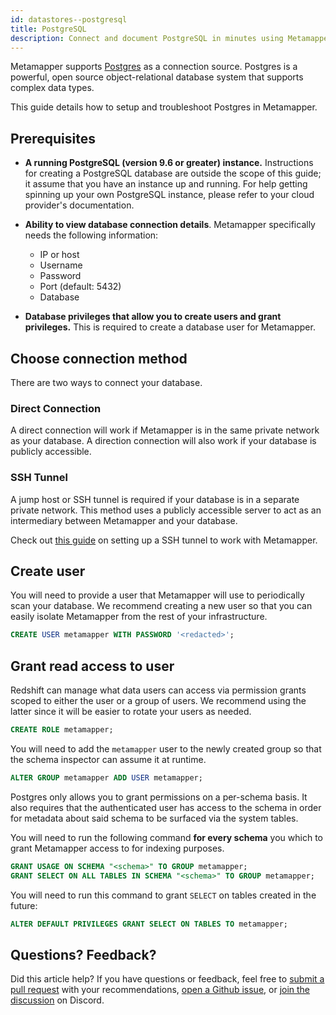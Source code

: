 ```yaml
---
id: datastores--postgresql
title: PostgreSQL
description: Connect and document PostgreSQL in minutes using Metamapper. This page contains a setup aond troubleshooting guide for PostgreSQL connections.
---
```


Metamapper supports [Postgres](https://www.postgresql.org/) as a connection source. Postgres is a powerful, open source object-relational database system that supports complex data types.

This guide details how to setup and troubleshoot Postgres in Metamapper.

## Prerequisites

* **A running PostgreSQL (version 9.6 or greater) instance.** Instructions for creating a PostgreSQL database are outside the scope of this guide; it assume that you have an instance up and running. For help getting spinning up your own PostgreSQL instance, please refer to your cloud provider's documentation.

* **Ability to view database connection details**. Metamapper specifically needs the following information:
    - IP or host
    - Username
    - Password
    - Port (default: 5432)
    - Database

* **Database privileges that allow you to create users and grant privileges.** This is required to create a database user for Metamapper.

## Choose connection method

There are two ways to connect your database.

### Direct Connection

A direct connection will work if Metamapper is in the same private network as your database. A direction connection will also work if your database is publicly accessible.

### SSH Tunnel

A jump host or SSH tunnel is required if your database is in a separate private network. This method uses a publicly accessible server to act as an intermediary between Metamapper and your database.

Check out [this guide](metadata-management--ssh-tunnels) on setting up a SSH tunnel to work with Metamapper.

## Create user

You will need to provide a user that Metamapper will use to periodically scan your database. We recommend creating a new user so that you can easily isolate Metamapper from the rest of your infrastructure.

```sql
CREATE USER metamapper WITH PASSWORD '<redacted>';
```

## Grant read access to user

Redshift can manage what data users can access via permission grants scoped to either the user or a group of users. We recommend using the latter since it will be easier to rotate your users as needed.

```sql
CREATE ROLE metamapper;
```

You will need to add the `metamapper` user to the newly created group so that the schema inspector can assume it at runtime.

```sql
ALTER GROUP metamapper ADD USER metamapper;
```

Postgres only allows you to grant permissions on a per-schema basis. It also requires that the authenticated user has access to the schema in order for metadata about said schema to be surfaced via the system tables.

You will need to run the following command **for every schema** you which to grant Metamapper access to for indexing purposes.

```sql
GRANT USAGE ON SCHEMA "<schema>" TO GROUP metamapper;
GRANT SELECT ON ALL TABLES IN SCHEMA "<schema>" TO GROUP metamapper;
```

You will need to run this command to grant `SELECT` on tables created in the future:

```sql
ALTER DEFAULT PRIVILEGES GRANT SELECT ON TABLES TO metamapper;
```

## Questions? Feedback?

Did this article help? If you have questions or feedback, feel free to [submit a pull request](https://github.com/getmetamapper/documentation) with your recommendations, [open a Github issue](https://github.com/getmetamapper/documentation/issues/new), or [join the discussion](http://discuss.metamapper.io) on Discord.
